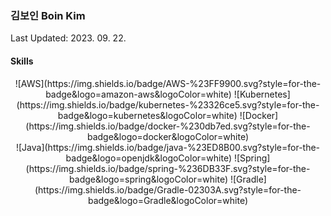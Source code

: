 ### 김보인 Boin Kim

Last Updated: 2023. 09. 22.

#### Skills
<center>
  ![AWS](https://img.shields.io/badge/AWS-%23FF9900.svg?style=for-the-badge&logo=amazon-aws&logoColor=white)
  ![Kubernetes](https://img.shields.io/badge/kubernetes-%23326ce5.svg?style=for-the-badge&logo=kubernetes&logoColor=white)
  ![Docker](https://img.shields.io/badge/docker-%230db7ed.svg?style=for-the-badge&logo=docker&logoColor=white)
</center>

<center>
  ![Java](https://img.shields.io/badge/java-%23ED8B00.svg?style=for-the-badge&logo=openjdk&logoColor=white)
  ![Spring](https://img.shields.io/badge/spring-%236DB33F.svg?style=for-the-badge&logo=spring&logoColor=white)
  ![Gradle](https://img.shields.io/badge/Gradle-02303A.svg?style=for-the-badge&logo=Gradle&logoColor=white)
</center>


